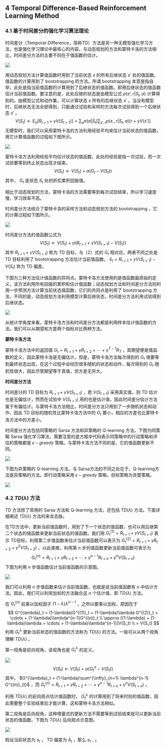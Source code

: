 ## 4 Temporal Difference-Based Reinforcement Learning Method

### 4.1 基于时间差分的强化学习算法理论

时间差分（Temporal-Difference，简称TD）方法是另一种无模型强化学习方法，也是强化学习理论中最核心的内容。与动态规划的方法和蒙特卡洛的方法相比，时间差分方法的主要不同在于值函数的估计。

![](.\1.png)

用动态规划方法计算值函数时用到了当前状态 $s$ 的所有后继状态 $s'$ 处的值函数。值函数的计算用到了 bootstrapping 的方法。所谓 bootstrapping 本意是指自举，此处是指当前值函数的计算用到了后继状态的值函数。即用后继状态的值函数估计当前值函数。要注意的是，此处后继的状态是由模型公式 $p(s',r|S_t,a)$ 计算得到的。由模型公式和动作集，可以计算状态 $s$ 所有的后继状态 $s'$ 。当没有模型时，后继状态无法全部得到，只能通过试验和采样的方法每次试验得到一个后继状态 $s'$ 。
$$
V(S_t) \gets E_{\pi}[R_{t+1} + \gamma V(S_{t+1})] = \sum_a \pi(a|S_t) \sum_{s',r} p(s.,r|S_t,a) [r + \gamma V(s')]
$$
无模型时，我们可以采用蒙特卡洛的方法利用经验平均来估计当前状态的值函数，用它计算值函数的过程如下图所示。

![](.\2.png)

蒙特卡洛方法利用经验平均估计状态的值函数。此处的经验是指一次试验，而一次试验要等到终止状态出现才结束。
$$
V(S_t) \gets V(S_t) + \alpha(G_t - V(S_t))
$$
其中， $G_t$ 是状态 $S_t$ 处的折扣累积回报值。

相比于动态规划的方法，蒙特卡洛的方法需要等到每次试验结束，所以学习速度慢，学习效率不⾼。

时间差分方法结合了蒙特卡洛的采样方法和动态规划方法的 bootstrapping ，它的计算过程如下图所示。

![](.\3.png)

时间差分方法的值函数公式为
$$
V(S_t) \gets V(S_t) + \alpha(R_{t+1} + \gamma V(S_{t+1}) - V(S_t))
$$
其中 $R_{t+1} + \gamma V(S_{t+1})$ 称为 TD 目标，与（2）式的 $G_t$ 相对应，两者不同之处是 TD 目标利用了 bootstrapping 方法估计当前值函数。 $\delta_t = R_{t+1} + \gamma V(S_{t+1}) - V(S_t)$ 称为 TD 偏差。

下图为三种方法估计值函数的异同点。蒙特卡洛方法使用的是值函数最原始的定义，该方法利用所有回报的累积和估计值函数；动态规划方法和时间差分方法则利用一步预测方法计算当前状态值函数，它们的共同点是利用了 bootstrapping 方法，不同的是，动态规划方法利用模型计算后继状态，时间差分方法利用试验得到后继状态。

![](.\4.png)

从统计学角度来看，蒙特卡洛方法和时间差分方法都是利用样本估计值函数的方法。我们可以从期望和方差两个指标对比两种方法。

**蒙特卡洛方法**

蒙特卡洛方法中的返回值 $G_t = R_{t+1} + \gamma R_{t+2} + \cdots + \gamma^{T-1} R_T$ ，其期望便是值函数的定义，因此蒙特卡洛是无偏估计。但是，蒙特卡洛方法每次得到的 $G_t$ 值要等到最终状态出现，在这个过程中会经历很多随机的状态和动作，每次得到的 $G_t$  随机性很大，因此尽管期望等于真值，但方差无穷大。

**时间差分方法**

时间差分的 TD 目标为 $R_{t+1} + \gamma V(S_{t+1})$ ，若 $V(S_{t+1})$ 采用真实值，则 TD 估计也是无偏估计，然而在试验中 $V(S_{t+1})$ 用的也是估计值，因此时间差分估计方法属于有偏估计。与蒙特卡洛方法相比，时间差分方法只用到了一步随机状态和动作，因此 TD 目标的随机性比蒙特卡洛方法中的 $G_t$ 要小，相应的方差也比蒙特卡洛方法中的方差小。

时间差分方法包括同策略的 Sarsa 方法和异策略的 Q-learning 方法。下图为同策略 Sarsa 强化学习算法，需要注意的是方框中代码表示同策略中的行动策略和评估的策略都是 $\epsilon-greedy$ 策略。与蒙特卡洛方法不同的是，它的值函数更新不同。

![](.\5.png)

下图为异策略的 Q-learning 方法。与 Sarsa方法的不同之处在于，Q-learning方法是异策略的方法。即行动策略采用 $\epsilon-greedy$ 策略，目标策略为贪婪策略。

![](.\6.png)

### 4.2 $TD(\lambda)$ 方法

TD 方法除了常用的 Sarsa 方法和 Q-learning 方法，还包括 $TD(\lambda)$ 方法。下面详细阐述 $TD(\lambda)$ 方法的来龙去脉。

在TD方法中，更新当前值函数时，用到了下一个状态的值函数，也可以用后继第二个状态的值函数来更新当前状态的值函数。我们用 $G^{(1)}_t = R_{t+1} + \gamma V(S_{t+1})$ 表示 TD目标，利用第二步值函数来估计当前值函数可以表示为 $G^{(2)}_t = R_{t+1} + \gamma R_{t+2} + \gamma^2 V(S_{t+2})$ 。以此类推，利用第 $n$ 步的值函数更新当前值函数可表示为
$$
G^{(n)}_t = R_{t+1} + \gamma R_{t+2} + \cdots + \gamma^{n-1} R_{t+n} + \gamma^n V(S_{t+n})
$$
下图为利用 $n$ 步值函数估计当前值函数的示意图。

![](.\7.png)

我们可以利用 $n$ 步值函数来估计当前值函数，也就是说当前值函数有 $n$ 中估计方法。因此，我们可以利用加权的方法融合这 $n$ 个估计值，即 $TD(\lambda)$ 方法。

在 $G^{(n)}_t$ 前乘以加权因子 $(1-\lambda)\lambda^{n-1}$ ，之所以要乘以加权，原因在于
$$
G^{\lambda}_t = (1-\lambda)G^{(1)}_t + (1-\lambda)\lambda G^{(2)}_t + \cdots + (1-\lambda)\lambda^{n-1}G^{(n)}_t \\
\approx [(1-\lambda) + (1-\lambda)\lambda + \cdots + (1-\lambda)\lambda^{n-1}]V(S_t) \\
= V(S_t)
$$
利用 $G^{\lambda}_t$ 更新当前状态的值函数的方法称为 $TD(\lambda)$ 的方法。一般可以从两个视角理解 $TD(\lambda)$ 。

第一视角是前向视角，该视角也是 $G^{\lambda}_t$ 的定义。

![](.\8.png)
$$
V(S_t) \gets V(S_t) + \alpha(G^{\lambda}_t - V(S_t))
$$
其中， $G^{\lambda}_t = (1-\lambda)\sum^{\infty}_{n=1} \lambda^{n-1} G^{(n)}_{t}$ ，而 $G^{(n)}_t = R_{t+1} + \gamma R_{t+2} + \cdots + \gamma^{n-1} R_{t+n} + \gamma^n V(S_{t+n})$ 。

利用 $TD(\lambda)$ 的前向观点估计值函数时， $G^{\lambda}_t$ 的计算用到了将来时刻的值函数，因此需要整个实验结束后才能计算，这和蒙特卡洛方法相似。

第二视角是后向视角，这种增量式的更新方法不需要等到试验结束就可以更新当前状态的值函数。下图为 $TD(\lambda)$ 后向观点示意图。

![](.\9.png)

假设当前状态为 $s_t$ ， TD 偏差为 $\delta_t$ ，那么 $s_{t-1}$

